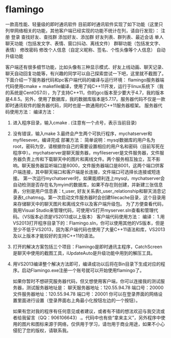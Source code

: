 # flamingo
一款高性能、轻量级的即时通讯软件
目前即时通讯软件实现了如下功能（这里只列举网络相关的功能，其他客户端已经实现的功能不统计在列，请自行发现）：
注册
登录
查找好友、查找群
添加好友、添加群
好友列表、群列表、最近会话
单人聊天功能（包括发文字、表情、窗口抖动、离线文件）
群聊功能（包括发文字、表情）
修改密码
修改个人信息（自定义昵称、签名、个性头像等个人信息）
自动升级功能
	
客户端还有很多细节功能，比如头像有三种显示模式、好友上线动画、聊天记录、聊天自动回复功能等，有兴趣的同学可以自己探索尝试一下吧，这里就不截图了。
下面介绍一下服务器代码和pc客户端代码的编译与运行环境：
flamingo服务器端代码使用cmake + makefile编译，使用了纯C++11开发，运行于linux系统下（我的系统是CentOS7.0），为了支持C++11，你的gcc版本至少要大于4.7，我的版本是4.8.5。另外，使用了数据库，我的数据库版本是5.7.17。服务器代码不仅是一款即时通讯软件的服务器代码，同时也是一款通用的C++11服务器框架。
服务器代码使用方法：
编译方法：
1. 进入程序目录，输入cmake . (注意有一个点号，表示当前目录)
2. 没有错误，输入make
3.最终会产生两个可执行程序，mychatserver和myfilesever。编译完成
部署方法：
简单说明：mysql数据库的用户名为root，密码为空，请根据你自己的需要设置相应的用户名和密码（目前写死在程序中）。mychatserver是聊天服务器，myfileserver是文件服务器，文件服务器负责上传和下载聊天中的图片和离线文件。两个服务相互独立，互不影响。聊天服务器监听端口是8000，文件服务器端口是8001，这两个端口供客户端连接，其中聊天端口和客户端是长连接，文件端口可选择长连接或短连接。
       第一次运行mychatserver时，如果能顺利连上mysql，mychatserver会自动检测是否存在名为myim的数据库，如果不存在则创建，并新建三张信息表，分别是用户信息表：t_user, 好友关系表t_user_relationship和聊天消息记录表t_chatmsg。第一次启动文件服务器时会创建filecache目录，这个目录用来存储聊天中的聊天图片和离线文件以及客户端升级包。
    为了方便查看代码，我用Visual Studio来管理代码，可使用VS打开myserver.sln查看和管理代码。（VS版本必须是VS2013或以上版本）
客户端代码使用方法：
编译：
1.用VS2013打开程序目录下的：Flamingo.sln，你可以使用其他的VS版本，但是至少不低于VS2013，因为客户端代码也使用了大量C++11语法和库，VS2013及以上版本才能较好的支持C++11的语法。
2. 打开的解决方案包括三个项目：Flamingo是即时通讯主程序，CatchScreen是聊天中使用的截图工具，iUpdateAuto是升级功能中用到的解压工具。
3. 用VS2013编译整个解决方法即可，编译成功以后将在Bin目录下生成对应的程序。启动Flamingo.exe注册一个账号就可以开始使用flamingo了。

    如果你暂时不想研究服务器代码，但又想使用客户端，你可以连接我的测试服务器，测试服务器地址是：
聊天服务器地址：120.55.94.78 端口号：20000
文件服务器地址：120.55.94.78 端口号：20001
你可以在登录界面的网络设置里面进行设置（登录界面右上角最小化按钮左边的一个按钮）。

    如果有您对我的程序有任何意见或者建议，或者有不错的想法欢迎与我交流或者给我留言（QQ：906106643）.。代码中也有些“拿来主义”，另外程序中使用的图片和图标来源于网络，仅供用于学习，请勿用于商业用途，如果不小心侵犯了您的版权，请联系我。
        
        
